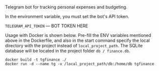 Telegram bot for tracking personal expenses and budgeting.


In the environment variable, you must set the bot's API token.

`TELEGRAM_API_TOKEN` — BOT TOKEN HERE


Usage with Docker is shown below. Pre-fill the ENV variables mentioned above in the Dockerfile, and also in the start command specify the local directory with the project instead of `local_project_path`. The SQLite database will be located in the project folder `db / finance.db`.

```
docker build -t tgfinance ./
docker run -d --name tg -v /local_project_path/db:/home/db tgfinance
```


